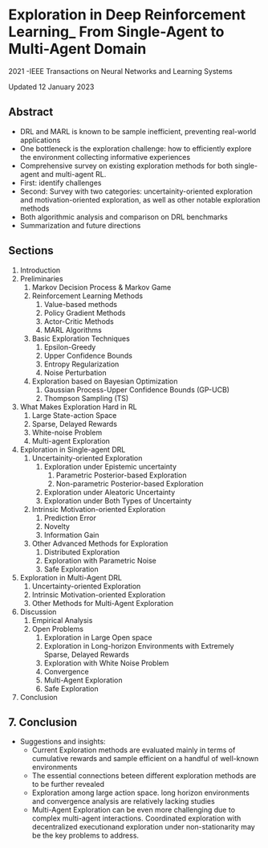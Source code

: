 # Exploration in Deep Reinforcement Learning_ From Single-Agent to Multi-Agent Domain

2021 -IEEE Transactions on Neural Networks and Learning Systems

Updated 12 January 2023

## Abstract

* DRL and MARL is known to be sample inefficient, preventing real-world applications
* One bottleneck is the exploration challenge: how to efficiently explore the environment collecting informative experiences
* Comprehensive survey on existing exploration methods for both single-agent and multi-agent RL.
* First: identify challenges
* Second: Survey with two categories: uncertainity-oriented exploration and motivation-oriented exploration, as well as other notable exploration methods
* Both algorithmic analysis and comparison on DRL benchmarks
* Summarization and future directions

## Sections

1. Introduction
2. Preliminaries
   1. Markov Decision Process & Markov Game
   2. Reinforcement Learning Methods
      1. Value-based methods
      2. Policy Gradient Methods
      3. Actor-Critic Methods
      4. MARL Algorithms
   3. Basic Exploration Techniques
      1. Epsilon-Greedy
      2. Upper Confidence Bounds
      3. Entropy Regularization
      4. Noise Perturbation
   4. Exploration based on Bayesian Optimization
      1. Gaussian Process-Upper Confidence Bounds (GP-UCB)
      2. Thompson Sampling (TS)
3. What Makes Exploration Hard in RL
   1. Large State-action Space
   2. Sparse, Delayed Rewards
   3. White-noise Problem
   4. Multi-agent Exploration
4. Exploration in Single-agent DRL
   1. Uncertainity-oriented Exploration
      1. Exploration under Epistemic uncertainty
         1. Parametric Posterior-based Exploration
         2. Non-parametric Posterior-based Exploration
      2. Exploration under Aleatoric Uncertainty
      3. Exploration under Both Types of Uncertainty
   2. Intrinsic Motivation-oriented Exploration
      1. Prediction Error
      2. Novelty
      3. Information Gain
   3. Other Advanced Methods for Exploration
      1. Distributed Exploration
      2. Exploration with Parametric Noise
      3. Safe Exploration
5. Exploration in Multi-Agent DRL
   1. Uncertainty-oriented Exploration
   2. Intrinsic Motivation-oriented Exploration
   3. Other Methods for Multi-Agent Exploration
6. Discussion
   1. Empirical Analysis
   2. Open Problems
      1. Exploration in Large Open space
      2. Exploration in Long-horizon Environments with Extremely Sparse, Delayed Rewards
      3. Exploration with White Noise Problem
      4. Convergence
      5. Multi-Agent Exploration
      6. Safe Exploration
7. Conclusion

## 7. Conclusion

* Suggestions and insights:
  * Current Exploration methods are evaluated mainly in terms of cumulative rewards and sample efficient on a handful of well-known environments
  * The essential connections beteen different exploration methods are to be further revealed
  * Exploration among large action space. long horizon environments and convergence analysis are relatively lacking studies
  * Multi-Agent Exploration can be even more challenging due to complex multi-agent interactions. Coordinated exploration with decentralized executionand exploration under non-stationarity may be the key problems to address.
